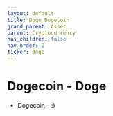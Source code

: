 ```yaml
---
layout: default
title: Doge Dogecoin
grand_parent: Asset
parent: Cryptocurrency
has_children: false
nav_order: 2
ticker: doge
---
```


# Dogecoin - Doge
- Dogecoin - :)